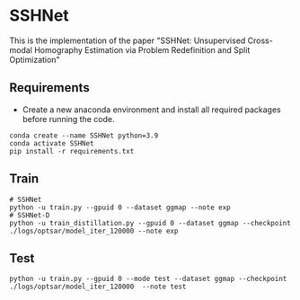 # SSHNet

This is the implementation of the paper "SSHNet: Unsupervised Cross-modal Homography Estimation
via Problem Redefinition and Split Optimization"

## Requirements

- Create a new anaconda environment and install all required packages before running the code.

```
conda create --name SSHNet python=3.9
conda activate SSHNet
pip install -r requirements.txt
```

## Train

```
# SSHNet
python -u train.py --gpuid 0 --dataset ggmap --note exp
# SSHNet-D
python -u train_distillation.py --gpuid 0 --dataset ggmap --checkpoint ./logs/optsar/model_iter_120000 --note exp
```

## Test

```
python -u train.py --gpuid 0 --mode test --dataset ggmap --checkpoint ./logs/optsar/model_iter_120000  --note test
```

